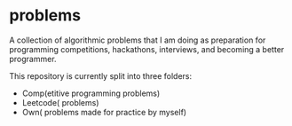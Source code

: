 # problems

A collection of algorithmic problems that I am doing as preparation for programming competitions, hackathons, interviews, and becoming a better programmer.

This repository is currently split into three folders:
* Comp(etitive programming problems)
* Leetcode( problems)
* Own( problems made for practice by myself)
